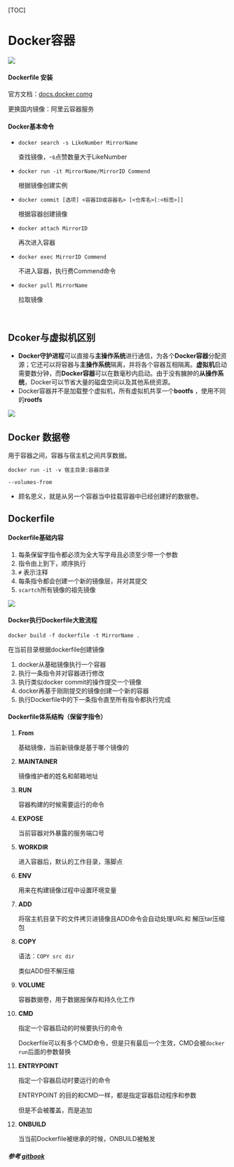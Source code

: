 [TOC]

# Docker容器

![](https://miro.medium.com/max/600/1*joAfS_1sBhCOJzJuaAzzeg.png)

#### Dockerfile 安装

官方文档：[docs.docker.comg](https://docs.docker.com/)

更换国内镜像：阿里云容器服务

#### Docker基本命令

- ``docker search -s LikeNumber MirrorName``

  查找镜像，-s点赞数量大于LikeNumber

- ``docker run -it MirrorName/MirrorID Commend``

  根据镜像创建实例

- ``docker commit [选项] <容器ID或容器名> [<仓库名>[:<标签>]]``

  根据容器创建镜像

- ``docker attach MirrorID``

  再次进入容器

- ``docker exec MirrorID Commend``

  不进入容器，执行费Commend命令

- ``docker pull MirrorName``

  拉取镜像

  ​

## Dcoker与虚拟机区别

- **Docker守护进程**可以直接与**主操作系统**进行通信，为各个**Docker容器**分配资源；它还可以将容器与**主操作系统**隔离，并将各个容器互相隔离。**虚拟机**启动需要数分钟，而**Docker容器**可以在数毫秒内启动。由于没有臃肿的**从操作系统**，Docker可以节省大量的磁盘空间以及其他系统资源。
- Docker容器并不是加载整个虚拟机，所有虚拟机共享一个**bootfs** ，使用不同的**rootfs** 

![](https://www.netadmin.com.tw/upload/news/NP171002000217100217562801.jpg)



## Docker 数据卷

用于容器之间，容器与宿主机之间共享数据。

``docker run -it -v 宿主目录:容器目录``

``--volumes-from``

- 顾名思义，就是从另一个容器当中挂载容器中已经创建好的数据卷。



## Dockerfile

#### Dockerfile基础内容

1. 每条保留字指令都必须为全大写字母且必须至少带一个参数
2. 指令由上到下，顺序执行
3. `#` 表示注释
4. 每条指令都会创建一个新的镜像层，并对其提交
5. `scartch`所有镜像的祖先镜像

![](https://www.netadmin.com.tw/upload/news/NP171002000217100217562804.jpg)

#### Docker执行Dockerfile大致流程

``docker build -f dockerfile -t MirrorName .``

在当前目录根据dockerfile创建镜像

1. docker从基础镜像执行一个容器
2. 执行一条指令并对容器进行修改
3. 执行类似docker commit的操作提交一个镜像
4. docker再基于刚刚提交的镜像创建一个新的容器
5. 执行Dockerfile中的下一条指令直至所有指令都执行完成

#### Dockerfile体系结构（保留字指令）

1. **From**

   基础镜像，当前新镜像是基于哪个镜像的

2. **MAINTAINER**

   镜像维护者的姓名和邮箱地址

3. **RUN**

   容器构建的时候需要运行的命令

4. **EXPOSE**

   当前容器对外暴露的服务端口号

5. **WORKDIR**

   进入容器后，默认的工作目录，落脚点

6. **ENV**

   用来在构建镜像过程中设置环境变量

7. **ADD**

   将宿主机目录下的文件拷贝进镜像且ADD命令会自动处理URL和 解压tar压缩包

8. **COPY**

   语法：``COPY src dir``

   类似ADD但不解压缩

9. **VOLUME**

   容器数据卷，用于数据报保存和持久化工作

10. **CMD**

    指定一个容器启动的时候要执行的命令

    Dockerfile可以有多个CMD命令，但是只有最后一个生效，CMD会被`docker run`后面的参数替换

11. **ENTRYPOINT**

    指定一个容器启动时要运行的命令

    ENTRYPOINT	的目的和CMD一样，都是指定容器启动程序和参数

    但是不会被覆盖，而是追加

12. **ONBUILD**

    当当前Dockerfile被继承的时候，ONBUILD被触发

##### 参考 [gitbook](https://yeasy.gitbooks.io/docker_practice/install/ubuntu.html)